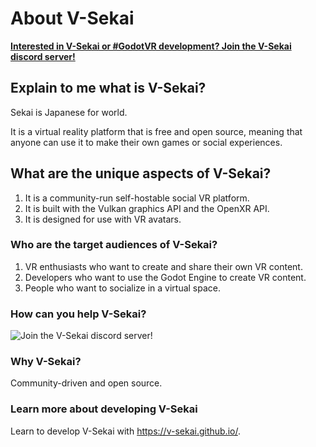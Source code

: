 # About V-Sekai

**[Interested in V-Sekai or #GodotVR development? Join the V-Sekai discord server!](https://discord.gg/7BQDHesck8)**

## Explain to me what is V-Sekai?

Sekai is Japanese for world. 

It is a virtual reality platform that is free and open source, meaning that anyone can use it to make their own games or social experiences.

## What are the unique aspects of V-Sekai?

1. It is a community-run self-hostable social VR platform.
2. It is built with the Vulkan graphics API and the OpenXR API.
3. It is designed for use with VR avatars.

###  Who are the target audiences of V-Sekai?

1. VR enthusiasts who want to create and share their own VR content.
2. Developers who want to use the Godot Engine to create VR content.
3. People who want to socialize in a virtual space.

### How can you help V-Sekai?
![Join the V-Sekai discord server!](https://discord.gg/7BQDHesck8)

### Why V-Sekai?
Community-driven and open source.

### Learn more about developing V-Sekai

Learn to develop V-Sekai with https://v-sekai.github.io/.
